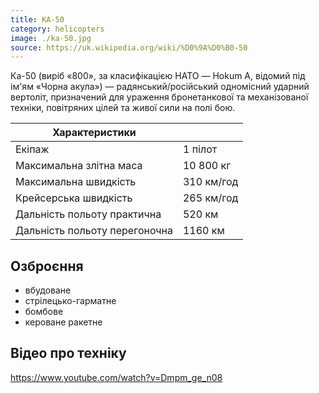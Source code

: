 ```yaml
---
title: КА-50
category: helicopters
image: ./ka-50.jpg
source: https://uk.wikipedia.org/wiki/%D0%9A%D0%B0-50
---
```


Ка-50 (виріб «800», за класифікацією НАТО — Hokum A, відомий під ім'ям «Чорна акула») — радянський/російський одномісний ударний вертоліт, призначений для ураження бронетанкової та механізованої техніки, повітряних цілей та живої сили на полі бою.

| Характеристики                |            |
| ----------------------------- | ---------- |
| Екіпаж                        | 1 пілот    |
| Максимальна злітна маса       | 10 800 кг  |
| Максимальна швидкість         | 310 км/год |
| Крейсерська швидкість         | 265 км/год |
| Дальність польоту практична   | 520 км     |
| Дальність польоту перегоночна | 1160 км    |

## Озброєння

-   вбудоване
-   стрілецько-гарматне
-   бомбове
-   кероване ракетне

## Відео про техніку

https://www.youtube.com/watch?v=Dmpm_ge_n08
